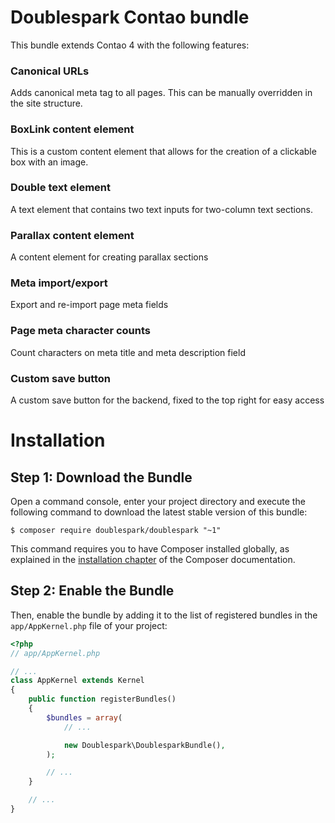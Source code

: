 Doublespark Contao bundle
===========================
This bundle extends Contao 4 with the following features:

### Canonical URLs
Adds canonical meta tag to all pages. This can be manually overridden in the site structure.

### BoxLink content element
This is a custom content element that allows for the creation of a clickable box with an image.

### Double text element
A text element that contains two text inputs for two-column text sections.

### Parallax content element
A content element for creating parallax sections

### Meta import/export
Export and re-import page meta fields

### Page meta character counts
Count characters on meta title and meta description field

### Custom save button
A custom save button for the backend, fixed to the top right for easy access

Installation
============

Step 1: Download the Bundle
---------------------------

Open a command console, enter your project directory and execute the
following command to download the latest stable version of this bundle:

```console
$ composer require doublespark/doublespark "~1"
```

This command requires you to have Composer installed globally, as explained
in the [installation chapter](https://getcomposer.org/doc/00-intro.md)
of the Composer documentation.

Step 2: Enable the Bundle
-------------------------

Then, enable the bundle by adding it to the list of registered bundles
in the `app/AppKernel.php` file of your project:

```php
<?php
// app/AppKernel.php

// ...
class AppKernel extends Kernel
{
    public function registerBundles()
    {
        $bundles = array(
            // ...

            new Doublespark\DoublesparkBundle(),
        );

        // ...
    }

    // ...
}
```
